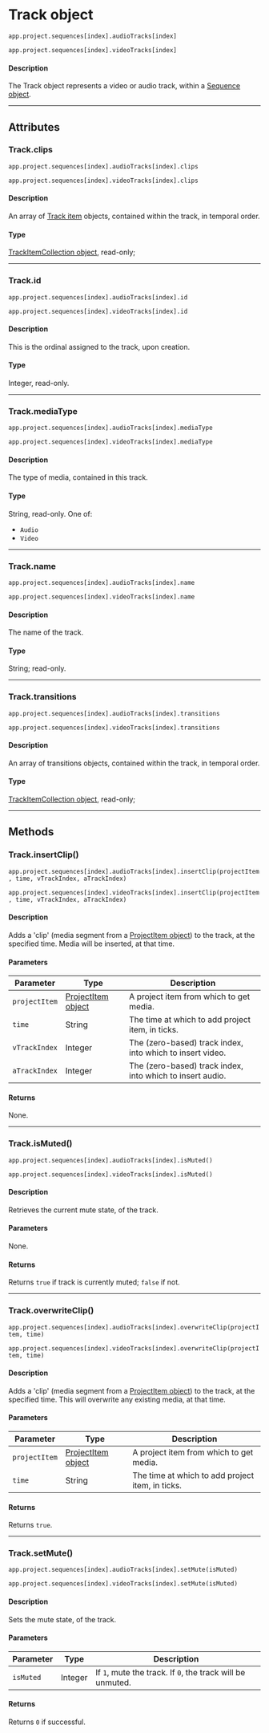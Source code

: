 # Track object

`app.project.sequences[index].audioTracks[index]`

`app.project.sequences[index].videoTracks[index]`


#### Description

The Track object represents a video or audio track, within a [Sequence object](sequence.md).

---

## Attributes

### Track.clips

`app.project.sequences[index].audioTracks[index].clips`

`app.project.sequences[index].videoTracks[index].clips`


#### Description

An array of [Track item](../item/trackitem.md) objects, contained within the track, in temporal order.

#### Type

[TrackItemCollection object](../collection/trackitemcollection.md), read-only;

---

### Track.id

`app.project.sequences[index].audioTracks[index].id`

`app.project.sequences[index].videoTracks[index].id`


#### Description

This is the ordinal assigned to the track, upon creation.

#### Type

Integer, read-only.

---

### Track.mediaType

`app.project.sequences[index].audioTracks[index].mediaType`

`app.project.sequences[index].videoTracks[index].mediaType`


#### Description

The type of media, contained in this track.

#### Type

String, read-only. One of:

- `Audio`
- `Video`

---

### Track.name

`app.project.sequences[index].audioTracks[index].name`

`app.project.sequences[index].videoTracks[index].name`


#### Description

The name of the track.

#### Type

String; read-only.

---

### Track.transitions

`app.project.sequences[index].audioTracks[index].transitions`

`app.project.sequences[index].videoTracks[index].transitions`


#### Description

An array of transitions objects, contained within the track, in temporal order.

#### Type

[TrackItemCollection object](../collection/trackitemcollection.md), read-only;

---

## Methods

### Track.insertClip()

`app.project.sequences[index].audioTracks[index].insertClip(projectItem, time, vTrackIndex, aTrackIndex)`

`app.project.sequences[index].videoTracks[index].insertClip(projectItem, time, vTrackIndex, aTrackIndex)`


#### Description

Adds a 'clip' (media segment from a [ProjectItem object](../item/projectitem.md)) to the track, at the specified time. Media will be inserted, at that time.

#### Parameters

|   Parameter   |                     Type                     |                        Description                        |
| ------------- | -------------------------------------------- | --------------------------------------------------------- |
| `projectItem` | [ProjectItem object](../item/projectitem.md) | A project item from which to get media.                   |
| `time`        | String                                       | The time at which to add project item, in ticks.          |
| `vTrackIndex` | Integer                                      | The (zero-based) track index, into which to insert video. |
| `aTrackIndex` | Integer                                      | The (zero-based) track index, into which to insert audio. |

#### Returns

None.

---

### Track.isMuted()

`app.project.sequences[index].audioTracks[index].isMuted()`

`app.project.sequences[index].videoTracks[index].isMuted()`


#### Description

Retrieves the current mute state, of the track.

#### Parameters

None.

#### Returns

Returns `true` if track is currently muted; `false` if not.

---

### Track.overwriteClip()

`app.project.sequences[index].audioTracks[index].overwriteClip(projectItem, time)`

`app.project.sequences[index].videoTracks[index].overwriteClip(projectItem, time)`


#### Description

Adds a 'clip' (media segment from a [ProjectItem object](../item/projectitem.md)) to the track, at the specified time. This will overwrite any existing media, at that time.

#### Parameters

|   Parameter   |                     Type                     |                   Description                    |
| ------------- | -------------------------------------------- | ------------------------------------------------ |
| `projectItem` | [ProjectItem object](../item/projectitem.md) | A project item from which to get media.          |
| `time`        | String                                       | The time at which to add project item, in ticks. |

#### Returns

Returns `true`.

---

### Track.setMute()

`app.project.sequences[index].audioTracks[index].setMute(isMuted)`

`app.project.sequences[index].videoTracks[index].setMute(isMuted)`


#### Description

Sets the mute state, of the track.

#### Parameters

| Parameter |  Type   |                        Description                         |
| --------- | ------- | ---------------------------------------------------------- |
| `isMuted` | Integer | If `1`, mute the track. If `0`, the track will be unmuted. |

#### Returns

Returns `0` if successful.
